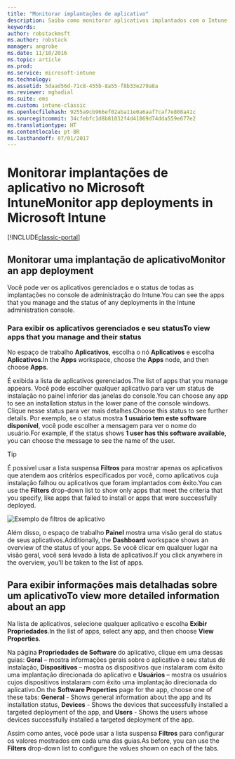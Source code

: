 ```yaml
---
title: "Monitorar implantações de aplicativo"
description: Saiba como monitorar aplicativos implantados com o Intune.
keywords: 
author: robstackmsft
ms.author: robstack
manager: angrobe
ms.date: 11/10/2016
ms.topic: article
ms.prod: 
ms.service: microsoft-intune
ms.technology: 
ms.assetid: 5daad56d-71c8-455b-8a55-f8b33e279a8a
ms.reviewer: mghadial
ms.suite: ems
ms.custom: intune-classic
ms.openlocfilehash: 9255a9cb966ef02aba11e0a6aaf7caf7e808a41c
ms.sourcegitcommit: 34cfebfc1d8b81032f4d41869d74dda559e677e2
ms.translationtype: HT
ms.contentlocale: pt-BR
ms.lasthandoff: 07/01/2017
---
```

# <span data-ttu-id="b88d3-103">Monitorar implantações de aplicativo no Microsoft Intune</span><span class="sxs-lookup"><span data-stu-id="b88d3-103">Monitor app deployments in Microsoft Intune</span></span>
<a id="monitor-app-deployments-in-microsoft-intune" class="xliff"></a>

[!INCLUDE[classic-portal](../includes/classic-portal.md)]

## <span data-ttu-id="b88d3-104">Monitorar uma implantação de aplicativo</span><span class="sxs-lookup"><span data-stu-id="b88d3-104">Monitor an app deployment</span></span>
<a id="monitor-an-app-deployment" class="xliff"></a>
<span data-ttu-id="b88d3-105">Você pode ver os aplicativos gerenciados e o status de todas as implantações no console de administração do Intune.</span><span class="sxs-lookup"><span data-stu-id="b88d3-105">You can see the apps that you manage and the status of any deployments in the Intune administration console.</span></span> <!---App status is displayed in real-time. You don't have to wait for the device to check-in before you can see this.--->

### <span data-ttu-id="b88d3-106">Para exibir os aplicativos gerenciados e seu status</span><span class="sxs-lookup"><span data-stu-id="b88d3-106">To view apps that you manage and their status</span></span>
<a id="to-view-apps-that-you-manage-and-their-status" class="xliff"></a>
<span data-ttu-id="b88d3-107">No espaço de trabalho **Aplicativos**, escolha o nó **Aplicativos** e escolha **Aplicativos**.</span><span class="sxs-lookup"><span data-stu-id="b88d3-107">In the **Apps** workspace, choose the **Apps** node, and then choose **Apps**.</span></span>

<span data-ttu-id="b88d3-108">É exibida a lista de aplicativos gerenciados.</span><span class="sxs-lookup"><span data-stu-id="b88d3-108">The list of apps that you manage appears.</span></span> <span data-ttu-id="b88d3-109">Você pode escolher qualquer aplicativo para ver um status de instalação no painel inferior das janelas do console.</span><span class="sxs-lookup"><span data-stu-id="b88d3-109">You can choose any app to see an installation status in the lower pane of the console windows.</span></span> <span data-ttu-id="b88d3-110">Clique nesse status para ver mais detalhes.</span><span class="sxs-lookup"><span data-stu-id="b88d3-110">Choose this status to see further details.</span></span> <span data-ttu-id="b88d3-111">Por exemplo, se o status mostra **1 usuário tem este software disponível**, você pode escolher a mensagem para ver o nome do usuário.</span><span class="sxs-lookup"><span data-stu-id="b88d3-111">For example, if the status shows **1 user has this software available**, you can choose the message to see the name of the user.</span></span>

> [!TIP]
> <span data-ttu-id="b88d3-112">É possível usar a lista suspensa **Filtros** para mostrar apenas os aplicativos que atendem aos critérios especificados por você, como aplicativos cuja instalação falhou ou aplicativos que foram implantados com êxito.</span><span class="sxs-lookup"><span data-stu-id="b88d3-112">You can use the **Filters** drop-down list to show only apps that meet the criteria that you specify, like apps that failed to install or apps that were successfully deployed.</span></span>
>
> ![Exemplo de filtros de aplicativo](./media/app-filters.png)

<span data-ttu-id="b88d3-114">Além disso, o espaço de trabalho **Painel** mostra uma visão geral do status de seus aplicativos.</span><span class="sxs-lookup"><span data-stu-id="b88d3-114">Additionally, the **Dashboard** workspace shows an overview of the status of your apps.</span></span> <span data-ttu-id="b88d3-115">Se você clicar em qualquer lugar na visão geral, você será levado à lista de aplicativos.</span><span class="sxs-lookup"><span data-stu-id="b88d3-115">If you click anywhere in the overview, you'll be taken to the list of apps.</span></span>

## <span data-ttu-id="b88d3-116">Para exibir informações mais detalhadas sobre um aplicativo</span><span class="sxs-lookup"><span data-stu-id="b88d3-116">To view more detailed information about an app</span></span>
<a id="to-view-more-detailed-information-about-an-app" class="xliff"></a>
<span data-ttu-id="b88d3-117">Na lista de aplicativos, selecione qualquer aplicativo e escolha **Exibir Propriedades**.</span><span class="sxs-lookup"><span data-stu-id="b88d3-117">In the list of apps, select any app, and then choose **View Properties**.</span></span>

<span data-ttu-id="b88d3-118">Na página **Propriedades de Software** do aplicativo, clique em uma dessas guias: **Geral** – mostra informações gerais sobre o aplicativo e seu status de instalação, **Dispositivos** – mostra os dispositivos que instalaram com êxito uma implantação direcionada do aplicativo e **Usuários** – mostra os usuários cujos dispositivos instalaram com êxito uma implantação direcionada do aplicativo.</span><span class="sxs-lookup"><span data-stu-id="b88d3-118">On the **Software Properties** page for the app, choose one of these tabs: **General** - Shows general information about the app and its installation status, **Devices** - Shows the devices that successfully installed a targeted deployment of the app, and **Users** - Shows the users whose devices successfully installed a targeted deployment of the app.</span></span>

<span data-ttu-id="b88d3-119">Assim como antes, você pode usar a lista suspensa **Filtros** para configurar os valores mostrados em cada uma das guias.</span><span class="sxs-lookup"><span data-stu-id="b88d3-119">As before, you can use the **Filters** drop-down list to configure the values shown on each of the tabs.</span></span>
